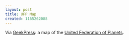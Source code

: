 ```yaml
---
layout: post
title: UFP Map
created: 1165262088
---
```

Via [GeekPress](http://www.geekpress.com/2006/12/detailed-map-of-united-federation-of.html):  a map of the [United Federation of Planets](http://www.civfanatics.net/uploads9/Star_trek_map2.jpg).
